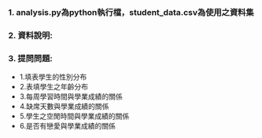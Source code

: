 ### 1. analysis.py為python執行檔，student_data.csv為使用之資料集
### 2. 資料說明:
### 3. 提問問題:
- 1.填表學生的性別分布
- 2.表填學生之年齡分布
- 3.每周學習時間與學業成績的關係
- 4.缺席天數與學業成績的關係
- 5.學生之空閒時間與學業成績的關係
- 6.是否有戀愛與學業成績的關係

